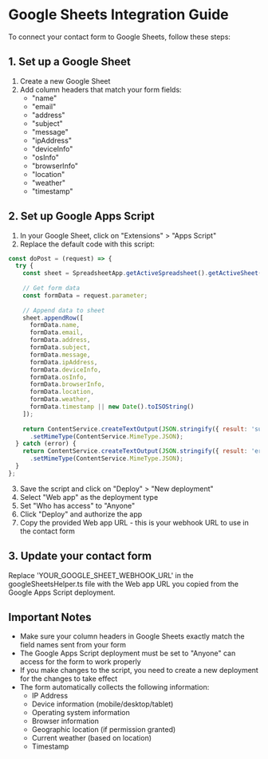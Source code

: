 
# Google Sheets Integration Guide

To connect your contact form to Google Sheets, follow these steps:

## 1. Set up a Google Sheet

1. Create a new Google Sheet
2. Add column headers that match your form fields: 
   - "name"
   - "email" 
   - "address"
   - "subject"
   - "message"
   - "ipAddress"
   - "deviceInfo"
   - "osInfo"
   - "browserInfo"
   - "location"
   - "weather"
   - "timestamp"

## 2. Set up Google Apps Script

1. In your Google Sheet, click on "Extensions" > "Apps Script"
2. Replace the default code with this script:

```javascript
const doPost = (request) => {
  try {
    const sheet = SpreadsheetApp.getActiveSpreadsheet().getActiveSheet();
    
    // Get form data
    const formData = request.parameter;
    
    // Append data to sheet
    sheet.appendRow([
      formData.name,
      formData.email,
      formData.address,
      formData.subject,
      formData.message,
      formData.ipAddress,
      formData.deviceInfo,
      formData.osInfo,
      formData.browserInfo,
      formData.location,
      formData.weather,
      formData.timestamp || new Date().toISOString()
    ]);
    
    return ContentService.createTextOutput(JSON.stringify({ result: 'success' }))
      .setMimeType(ContentService.MimeType.JSON);
  } catch (error) {
    return ContentService.createTextOutput(JSON.stringify({ result: 'error', error: error.toString() }))
      .setMimeType(ContentService.MimeType.JSON);
  }
};
```

3. Save the script and click on "Deploy" > "New deployment"
4. Select "Web app" as the deployment type
5. Set "Who has access" to "Anyone"
6. Click "Deploy" and authorize the app
7. Copy the provided Web app URL - this is your webhook URL to use in the contact form

## 3. Update your contact form

Replace 'YOUR_GOOGLE_SHEET_WEBHOOK_URL' in the googleSheetsHelper.ts file with the Web app URL you copied from the Google Apps Script deployment.

## Important Notes

- Make sure your column headers in Google Sheets exactly match the field names sent from your form
- The Google Apps Script deployment must be set to "Anyone" can access for the form to work properly
- If you make changes to the script, you need to create a new deployment for the changes to take effect
- The form automatically collects the following information:
  - IP Address
  - Device information (mobile/desktop/tablet)
  - Operating system information
  - Browser information
  - Geographic location (if permission granted)
  - Current weather (based on location)
  - Timestamp

